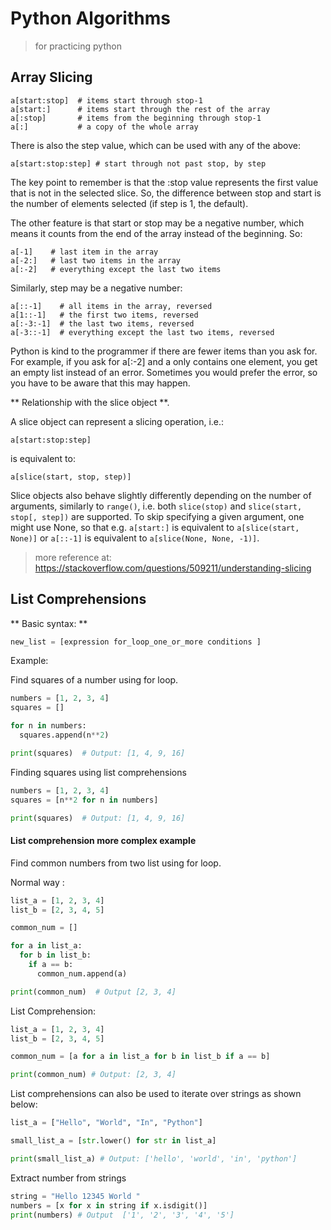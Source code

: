 # Python Algorithms
> for practicing python

## Array Slicing 

```
a[start:stop]  # items start through stop-1
a[start:]      # items start through the rest of the array
a[:stop]       # items from the beginning through stop-1
a[:]           # a copy of the whole array
```

There is also the step value, which can be used with any of the above:

```
a[start:stop:step] # start through not past stop, by step
```

The key point to remember is that the :stop value represents the first value that is not in the selected slice. So, the difference between stop and start is the number of elements selected (if step is 1, the default).

The other feature is that start or stop may be a negative number, which means it counts from the end of the array instead of the beginning. So:

```
a[-1]    # last item in the array
a[-2:]   # last two items in the array
a[:-2]   # everything except the last two items
```

Similarly, step may be a negative number:

```
a[::-1]    # all items in the array, reversed
a[1::-1]   # the first two items, reversed
a[:-3:-1]  # the last two items, reversed
a[-3::-1]  # everything except the last two items, reversed
```

Python is kind to the programmer if there are fewer items than you ask for. For example, if you ask for a[:-2] and a only contains one element, you get an empty list instead of an error. Sometimes you would prefer the error, so you have to be aware that this may happen.

** Relationship with the slice object **. 

A slice object can represent a slicing operation, i.e.:

```
a[start:stop:step]
```

is equivalent to:

```
a[slice(start, stop, step)]
```

Slice objects also behave slightly differently depending on the number of arguments, similarly to `range()`, i.e. both `slice(stop)` and `slice(start, stop[, step])` are supported. To skip specifying a given argument, one might use None, so that e.g. `a[start:]` is equivalent to `a[slice(start, None)]` or `a[::-1]` is equivalent to `a[slice(None, None, -1)]`.




> more reference at: https://stackoverflow.com/questions/509211/understanding-slicing

## List Comprehensions

** Basic syntax: **  

``` Python
new_list = [expression for_loop_one_or_more conditions ]
```

Example:

Find squares of a number using for loop.

``` python
numbers = [1, 2, 3, 4]
squares = []

for n in numbers:
  squares.append(n**2)

print(squares)  # Output: [1, 4, 9, 16]
```


Finding squares using list comprehensions  
``` python
numbers = [1, 2, 3, 4]
squares = [n**2 for n in numbers]

print(squares)  # Output: [1, 4, 9, 16]
```

#### List comprehension more complex example

 Find common numbers from two list using for loop.   

 Normal way :
``` python
list_a = [1, 2, 3, 4]
list_b = [2, 3, 4, 5]

common_num = []

for a in list_a:
  for b in list_b:
    if a == b:
      common_num.append(a)

print(common_num)  # Output [2, 3, 4]
```

List Comprehension:  
``` Python
list_a = [1, 2, 3, 4]
list_b = [2, 3, 4, 5]

common_num = [a for a in list_a for b in list_b if a == b]

print(common_num) # Output: [2, 3, 4]
```

List comprehensions can also be used to iterate over strings as shown below:

``` python
list_a = ["Hello", "World", "In", "Python"]

small_list_a = [str.lower() for str in list_a]

print(small_list_a) # Output: ['hello', 'world', 'in', 'python']
```

Extract number from strings
```python
string = "Hello 12345 World "
numbers = [x for x in string if x.isdigit()]
print(numbers) # Output  ['1', '2', '3', '4', '5']
```
